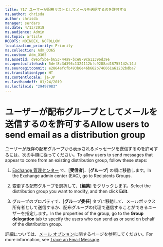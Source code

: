 ```yaml
---
title: 717 ユーザーが配布リストとしてメールを送信するのを許可する
ms.author: chrisda
author: chrisda
manager: serdars
ms.date: 4/13/2018
ms.audience: Admin
ms.topic: article
ROBOTS: NOINDEX, NOFOLLOW
localization_priority: Priority
ms.collection: Adm_O365
ms.custom: Adm_O365
ms.assetid: d9e5f5be-b653-44a9-bce8-9ca11396d39e
ms.openlocfilehash: 5def8c3d396c1324112bfc9288ad18755142c14d
ms.sourcegitcommit: e2864efcfb493b6e46b662b746661a61232bdba7
ms.translationtype: HT
ms.contentlocale: ja-JP
ms.lasthandoff: 01/24/2019
ms.locfileid: "29497983"
---
```

# <a name="allow-users-to-send-email-as-a-distribution-group"></a><span data-ttu-id="5d651-102">ユーザーが配布グループとしてメールを送信するのを許可する</span><span class="sxs-lookup"><span data-stu-id="5d651-102">Allow users to send email as a distribution group</span></span>

<span data-ttu-id="5d651-103">ユーザーが既存の配布グループから表示されるメッセージを送信するのを許可するには、次の手順に従ってください。</span><span class="sxs-lookup"><span data-stu-id="5d651-103">To allow users to send messages that appear to come from an existing distribution group, follow these steps:</span></span>
  
1. <span data-ttu-id="5d651-104">[Exchange 管理センター](https://outlook.office365.com/ecp/) で、[**受信者**]、[**グループ**] の順に移動します。</span><span class="sxs-lookup"><span data-stu-id="5d651-104">In the Exchange admin center (EAC), go to Recipients  Groups.</span></span>
    
2. <span data-ttu-id="5d651-105">変更する配布グループを選択して、[**編集**] をクリックします。</span><span class="sxs-lookup"><span data-stu-id="5d651-105">Select the distribution group you want to modify, and then click **Edit**.</span></span>
    
3. <span data-ttu-id="5d651-106">グループのプロパティで、[**グループ委任**] タブに移動して、メールボックス所有者として送信するか、配布グループの代理で送信することができるユーザーを指定します。</span><span class="sxs-lookup"><span data-stu-id="5d651-106">In the properties of the group, go to the **Group delegation** tab to specify the users who can send as or send on behalf of the distribution group.</span></span> 
    
<span data-ttu-id="5d651-107">詳細については、[メール オプション](https://technet.microsoft.com/library/bb124513.aspx#groupdelegation)に関するページを参照してください。</span><span class="sxs-lookup"><span data-stu-id="5d651-107">For more information, see [Trace an Email Message](https://technet.microsoft.com/library/bb124513.aspx#groupdelegation).</span></span>
  

